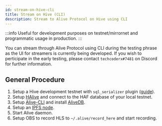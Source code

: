 ```yaml
---
id: stream-on-hive-cli
title: Stream on Hive (CLI)
description: Stream to Alive Protocol on Hive using CLI
---
```


:::info
Useful for development purposes on testnet/mirrornet and programmatic usage in production.
:::

You can stream through Alive Protocol using CLI during the testing phrase as the UI for streamers is currently being developed. If you wish to perticipate in the early testing, please contact `techcoderx#7481` on Discord for further information.

## General Procedure

1. Setup a Hive development testnet with `sql_serializer` plugin ([guide](/docs/develop/hive-testnet-setup)).
2. Setup [HAlive](/docs/halive) and connect to the HAF database of your local testnet.
3. Setup [Alive-CLI](/docs/alivecli) and install [AliveDB](/docs/alivedb).
4. Setup an [IPFS node](https://ipfs.tech/#install).
5. Start Alive daemon.
6. Setup OBS to record HLS to `~/.alive/record_here` and start recording.